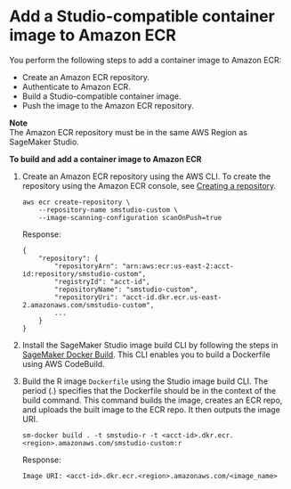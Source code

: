 # Add a Studio\-compatible container image to Amazon ECR<a name="studio-byoi-sdk-add-container-image"></a>

You perform the following steps to add a container image to Amazon ECR:
+ Create an Amazon ECR repository\.
+ Authenticate to Amazon ECR\.
+ Build a Studio\-compatible container image\.
+ Push the image to the Amazon ECR repository\.

**Note**  
The Amazon ECR repository must be in the same AWS Region as SageMaker Studio\.

**To build and add a container image to Amazon ECR**

1. Create an Amazon ECR repository using the AWS CLI\. To create the repository using the Amazon ECR console, see [Creating a repository](https://docs.aws.amazon.com/AmazonECR/latest/userguide/repository-create.html)\.

   ```
   aws ecr create-repository \
       --repository-name smstudio-custom \
       --image-scanning-configuration scanOnPush=true
   ```

   Response:

   ```
   {
       "repository": {
           "repositoryArn": "arn:aws:ecr:us-east-2:acct-id:repository/smstudio-custom",
           "registryId": "acct-id",
           "repositoryName": "smstudio-custom",
           "repositoryUri": "acct-id.dkr.ecr.us-east-2.amazonaws.com/smstudio-custom",
           ...
       }
   }
   ```

1. Install the SageMaker Studio image build CLI by following the steps in [SageMaker Docker Build](https://github.com/aws-samples/sagemaker-studio-image-build-cli)\. This CLI enables you to build a Dockerfile using AWS CodeBuild\.

1. Build the R image `Dockerfile` using the Studio image build CLI\. The period \(\.\) specifies that the Dockerfile should be in the context of the build command\. This command builds the image, creates an ECR repo, and uploads the built image to the ECR repo\. It then outputs the image URI\.

   ```
   sm-docker build . -t smstudio-r -t <acct-id>.dkr.ecr.<region>.amazonaws.com/smstudio-custom:r
   ```

   Response:

   ```
   Image URI: <acct-id>.dkr.ecr.<region>.amazonaws.com/<image_name>
   ```